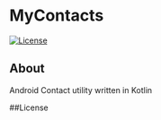 # MyContacts

[![License](https://img.shields.io/badge/License-Apache%202.0-blue.svg)](https://opensource.org/licenses/Apache-2.0)

## About
Android Contact utility written in Kotlin

##License
